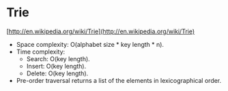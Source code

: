 # Trie

[http://en.wikipedia.org/wiki/Trie](http://en.wikipedia.org/wiki/Trie)

* Space complexity: O(alphabet size * key length * n).
* Time complexity:
    * Search: O(key length).
    * Insert: O(key length).
    * Delete: O(key length).
* Pre-order traversal returns a list of the elements in lexicographical order.
